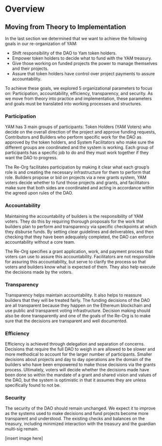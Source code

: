 # Overview

## Moving from Theory to Implementation

In the last section we determined that we want to achieve the following goals in our re-organization of YAM:

- Shift responsibility of the DAO to Yam token holders.
- Empower token holders to decide what to fund with the YAM treasury.
- Give those working on funded projects the power to manage themselves and their projects.
- Assure that token holders have control over project payments to assure accountability.

To achieve these goals, we explored 5 organizational parameters to focus on: Participation, accountability, efficiency, transparency, and security. As we move from theory into practice and implementation, these parameters and goals must be translated into working processes and structures.

### Participation

YAM has 3 main groups of participants: Token Holders (YAM Voters) who decide on the overall direction of the project and approve funding requests, Contributors and Builders who perform specific work for the DAO as approved by the token holders, and System Facilitators who make sure the different groups are coordinated and the system is working. Each group of participants has a specific job to do and they must work together if they want the DAO to progress.

The Re-Org facilitates participation by making it clear what each group’s role is and creating the necessary infrastructure for them to perform that role. Builders propose or bid on projects via a new grants system, YAM voters decide whether to fund those projects and grants, and facilitators make sure that both sides are coordinated and acting in accordance within the agreed upon rules of the DAO.

### Accountability

Maintaining the accountability of builders is the responsibility of YAM voters. They do this by requiring thorough proposals for the work that builders plan to perform and transparency via specific checkpoints at which they disburse funds. By setting clear guidelines and deliverables, and then checking that they have been adequately completed, the DAO can enforce accountability without a core team.

The Re-Org specifies a grant application, work, and payment process that voters can use to assure this accountability. Facilitators are not responsible for assuring this accountability, but serve to clarify the process so that voters and builders know what is expected of them. They also help execute the decisions made by the voters.

### Transparency

Transparency helps maintain accountability. It also helps to reassure builders that they will be treated fairly. The funding decisions of the DAO are all transparent because they happen on the Ethereum blockchain and use public and transparent voting infrastructure. Decision making should also be done transparently and one of the goals of the Re-Org is to make sure that the decisions are transparent and well documented.

### Efficiency

Efficiency is achieved through delegation and separation of concerns. Decisions that require the full DAO to weigh in are allowed to be slower and more methodical to account for the larger number of participants. Smaller decisions about projects and day to day operations are the domain of the builders who have been empowered to make those decisions via the grants process. Ultimately, voters will decide whether the decisions made have been done so within the mandate of a grant and shared vision and values of the DAO, but the system is optimistic in that it assumes they are unless specifically found to not be.

### Security

The security of the DAO should remain unchanged. We expect it to improve as the systems used to make decisions and fund projects become more transparent and understood. The existing checks and balances on the treasury, including minimized interaction with the treasury and the guardian multi-sig remain.

[insert image here]
